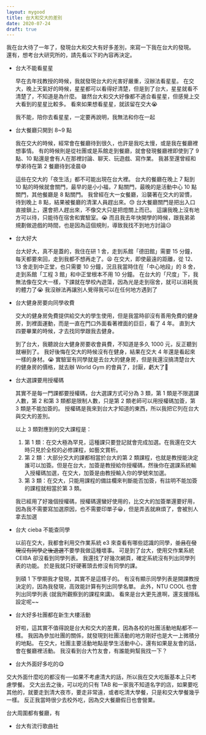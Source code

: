 ```yaml
---
layout: mygood
title: 台大和交大的差別
date: 2020-07-24
draft: true
---
```


我在台大待了一年了，發現台大和交大有好多差別，來寫一下我在台大的發現。
還有，想考台大研究所的，請先看以下的內容再決定。

* 台大不能看星星

  早在去年找教授的時候，我就發現台大的光害好嚴重，沒辦法看星星。
在交大，晚上天氣好的時候，星星都可以看得好清楚，但是到了台大，星星就看不清楚了，不知道是為什麼。
雖然台大和交大好像都不適合看星星，但感覺上交大看到的星星比較多。
看來如果想看星星，就該留在交大😭

  我不能，陪你去看星星，一定要再說明，我無法和你在一起

* 台大餐廳只開到 8~9 點

  我在交大的時候，經常會在餐廳待到很久，也許是我吃太慢，或是我在餐廳裡想事情。
有的時候則是從社團或是系館走到餐廳，就會發現餐廳裡即使到了 9 點、10 點還是會有人在那裡討論、聊天、玩遊戲、寫作業。
我甚至還曾經和學弟待在第 2 餐廳待到凌晨😅

  這些在交大的「夜生活」都不可能出現在台大裡。
台大的餐廳在晚上 7 點到 10 點的時候就會關門，最早的是小小福，7 點關門，最晚的是活動中心 10 點關門，其他餐廳是 8 點關門。
我曾經在大一女餐廳，沿襲著在交大的習慣，待到晚上 8 點，結果被餐廳的清潔人員趕出來。😓
台大餐廳關門是把出入口直接鎖上，還會把人趕出來，不像交大只是把燈關上而已。
這讓我晚上沒有地方可以待，只能待在宿舍和實驗室。😭
而且我去年快開學的時候，跟我弟弟規劃做遊戲的時間，也是因為這個規則，導致我找不到地方討論😥

* 台大好大

  台大好大，真不是蓋的，我住在研 1 舍，走到系館「德田館」需要 15 分鐘，每天都要來回，走到我都不想再走了。😫
在交大，即使最遠的距離，從 12、13 舍走到中正堂，也只需要 10 分鐘，況且我當時住在「中心地段」的 8 舍，走到系館「工程 3 館」和中正堂根本不用 10 分鐘。
在台大的「尺度」下，我無法像在交大一樣，下課就在學校內遊蕩，因為光是走到宿舍，就可以消耗我的體力了😭
我沒辦法再讓別人覺得我可以在任何地方遇到了

* 台大健身房要向同學收費

  交大的健身房免費提供給交大的學生使用，但是我當時卻沒有善用免費的健身房，到裡面運動，而是一直在門口外面看著裡面的巨巨，看了 4 年。
直到大四要畢業的時候，才去找同學跟我去健身。

  到了台大，我聽說台大健身房要收會員費，不知道是多久 1000 元，反正聽到就嚇到了。
我好後悔在交大的時候沒有在健身，結果在交大 4 年還是看起來一樣的身材。😭
實驗室有同學就是去台大的健身房，但是我還沒搞清楚台大的健身房的價格，就去辦 World Gym 的會員了，討厭，虧大了💸

* 台大選課要用授權碼

  其實不是每一門課都要授權碼，台大選課方式可分為 3 類，第 1 類是不限選課人數，第 2 和第 3 類都是限制人數，只是第 2 類老師可以用授權碼加簽，第 3 類是不能加簽的。
  授權碼是我來到台大才知道的東西，所以我把它列在台大與交大的差別。

  以上 3 類對應到的交大課程是：
  1. 第 1 類：在交大極為罕見，這種課只要登記就會完成加選。在我還在交大時只見於全校的必修課程，如藝文賞析。
  2. 第 2 類：大部分交大的課都相當於台大的第 2 類課程，也就是教授能決定誰可以加簽。但是在台大，加簽是教授給你授權碼，然後你在選課系統輸入授權碼加選，在交大，加簽是由教授輸入你的學號來加選。
  3. 第 3 類：在交大，只能用課程的備註欄來判斷能否加簽，有註明不能加簽的課程就相當於第 3 類。
  
  我已經用了好幾個授權碼，授權碼還蠻好使用的，比交大的加簽單還要好用，因為我不需要寫加選原因，也不需要印單子😀，但是弄丟就麻煩了，會被別人拿去加選

* 台大 cieba 不能查同學

  以前在交大，我都會利用交作業系統 e3 來查看有哪些認識的同學，~~並且在發現沒有同學之後退選~~不要學我做這種壞事。
可是到了台大，使用交作業系統 CEIBA 卻沒看到同學列表。
我還找了好幾次網頁，確定系統沒有列出同學列表的功能。
於是我就只好硬著頭去修沒有同學的課。

  到碩 1 下學期我才發現，其實不是這樣子的。
有沒有顯示同學列表是開課教授決定的，因為我發現，高效能計算有列出同學名單。
此外，NTU COOL 也會列出同學列表 (就我所觀察到的課程來講)。
看來是台大更先進啊，還支援隱私設定呢~~

* 台大好多社團都在新生大樓活動

  好啦，這其實不值得說是台大和交大的差異，因為各校的社團活動地點都不一樣。
我因為參加社團的關係，就發現到社團活動的地方剛好也是大一上微積分的地點。
在交大，社團主要活動地點是學生活動中心，還有如果是友會的話，會在餐廳裡活動。
我沒看到台大竹友會，有誰能夠幫我找一下？

* 台大外面好多吃的😋

交大外面什麼吃的都沒有──如果不考慮清大的話，所以我在交大吃飯基本上只考慮學餐。
交大出去之後，可以吃的只有 TAB 和一家我不知道名字的店，如果要吃其他的，就要走到清大夜市，要走非常遠，或者吃清大學餐，只是和交大學餐幾乎一樣。
反正我當時很少去校外吃，因為交大餐廳假日也會營業。

台大周圍都有餐廳，有

* 台大有流行歌曲社
